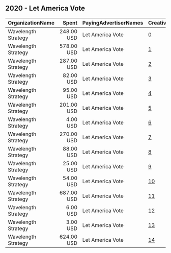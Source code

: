 ## 2020 - Let America Vote 
|OrganizationName|Spent|PayingAdvertiserNames|CreativeUrls|Impressions|Genders|AgeBrackets|CountryCodes|BillingAddresses|CandidateBallotInformation|
|:---|---:|:---|:---|---:|:---|:---|:---|:---|:---|
|Wavelength Strategy|248.00 USD|Let America Vote|[0](https://www.snap.com/political-ads/asset/d65e4c22346b2d50e7c56c9902fe16df76e7a1d1c5a3bdc11535d3359493aefc?mediaType=jpg)|85,201||18+|united states|US|Let America Vote|
|Wavelength Strategy|578.00 USD|Let America Vote|[1](https://www.snap.com/political-ads/asset/bca1cfcd6ac99831cdb405d991e0fa249b75093e7ceb1bfb9095b2e904756b6d?mediaType=jpg)|137,434||18+|united states|US|Let America Vote|
|Wavelength Strategy|287.00 USD|Let America Vote|[2](https://www.snap.com/political-ads/asset/3247bffa697e5d699eac5ef89feaa47e0ceb8f07391c48f9908f611a82a43018?mediaType=jpg)|114,217||18+|united states|US|Let America Vote|
|Wavelength Strategy|82.00 USD|Let America Vote|[3](https://www.snap.com/political-ads/asset/a115cbc4eb255cfbd83f6ef87f2a7c950f71e41691c281d22cb77c9cb0919812?mediaType=mp4)|33,712||18+|united states|US|Let America Vote|
|Wavelength Strategy|95.00 USD|Let America Vote|[4](https://www.snap.com/political-ads/asset/6740491240dd7a093378a812b1ce650a958922b10d1f9dd39d463c421e825993?mediaType=jpg)|39,188||18+|united states|US||
|Wavelength Strategy|201.00 USD|Let America Vote|[5](https://www.snap.com/political-ads/asset/3247bffa697e5d699eac5ef89feaa47e0ceb8f07391c48f9908f611a82a43018?mediaType=jpg)|79,360||18+|united states|US||
|Wavelength Strategy|4.00 USD|Let America Vote|[6](https://www.snap.com/political-ads/asset/5a04ac1ddfc6ed404ef7e3748c70408aa6b4277f712080526bd261dc0c703a99?mediaType=jpg)|3,097||18+|united states|US||
|Wavelength Strategy|270.00 USD|Let America Vote|[7](https://www.snap.com/political-ads/asset/696886d2b64897bb5f298d2092c8e50fe424620f28baf28b3a68f4d12b5d023d?mediaType=mp4)|102,123||18+|united states|US|Let America Vote|
|Wavelength Strategy|88.00 USD|Let America Vote|[8](https://www.snap.com/political-ads/asset/01e0b5a42a3f6c28babde312c1cd82ea1e51dd1e55da577990507dab8c5c2293?mediaType=jpg)|46,360||18+|united states|US||
|Wavelength Strategy|25.00 USD|Let America Vote|[9](https://www.snap.com/political-ads/asset/d65e4c22346b2d50e7c56c9902fe16df76e7a1d1c5a3bdc11535d3359493aefc?mediaType=jpg)|15,539||18+|united states|US||
|Wavelength Strategy|54.00 USD|Let America Vote|[10](https://www.snap.com/political-ads/asset/a115cbc4eb255cfbd83f6ef87f2a7c950f71e41691c281d22cb77c9cb0919812?mediaType=mp4)|26,685||18+|united states|US||
|Wavelength Strategy|687.00 USD|Let America Vote|[11](https://www.snap.com/political-ads/asset/af6c76fada039d3efac61d7899a12b544d013ff9c29bcdc4a7f0c8f1c8a44149?mediaType=jpg)|310,090||18+|united states|US||
|Wavelength Strategy|6.00 USD|Let America Vote|[12](https://www.snap.com/political-ads/asset/97235800d8b62d54e9fee5549e7d86b2d2590501f2569eb55055b7a59c97b963?mediaType=jpg)|4,149||18+|united states|US||
|Wavelength Strategy|3.00 USD|Let America Vote|[13](https://www.snap.com/political-ads/asset/bca1cfcd6ac99831cdb405d991e0fa249b75093e7ceb1bfb9095b2e904756b6d?mediaType=jpg)|2,428||18+|united states|US||
|Wavelength Strategy|624.00 USD|Let America Vote|[14](https://www.snap.com/political-ads/asset/97235800d8b62d54e9fee5549e7d86b2d2590501f2569eb55055b7a59c97b963?mediaType=jpg)|291,276||18+|united states|US|Let America Vote|
